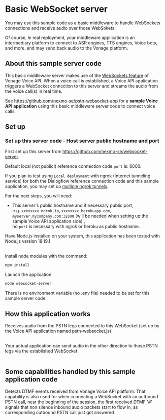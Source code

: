 # Basic WebSocket server

You may use this sample code as a basic middleware to handle WebSockets connections and receive audio over those WebSokets.

Of course, in real reployment, your middleware application is an intermediary platform to connect to ASR engines, TTS engines, Voice bots, and more, and may send back audio to the Vonage platform.

## About this sample server code

This basic middleware server makes use of the [WebSockets feature](https://developer.vonage.com/en/voice/voice-api/concepts/websockets) of Vonage Voice API. When a voice call is established, a Voice API application triggers a WebSocket connection to this server and streams the audio from the voice call(s) in real time.

See https://github.com/nexmo-se/pstn-websocket-app for a **sample Voice API application** using this basic middleware server code to connect voice calls.

## Set up

### Set up this server code - Host server public hostname and port

First set up this server from https://github.com/nexmo-se/websocket-server.

Default local (not public!) reference connection code `port` is: 6000.

If you plan to test using `Local deployment` with ngrok (Internet tunneling service) for both the Dialogflow reference connection code and this sample application, you may set up [multiple ngrok tunnels](https://ngrok.com/docs/agent/config/#tunnel-configurations).

For the next steps, you will need:
- This server's public hostname and if necessary public port,</br>
e.g. `xxxxxxxx.ngrok.io`, `xxxxxxxx.herokuapp.com`, `myserver.mycompany.com:32000` (will be needed when setting up the sample Voice API application side) ,</br>
no `port` is necessary with ngrok or heroku as public hostname.</br>

Have Node.js installed on your system, this application has been tested with Node.js version 18.19.1<br><br>

Install node modules with the command:<br>
 ```bash
npm install
```

Launch the application:<br>
```bash
node websocket-server
```

There is no environment variable (no .env file) needed to be set for this sample server code.<br>

## How this application works

Receives audio from the PSTN legs connected to this WebSocket (set up by the Voice API application named pstn-websocket.js)<br><br>

Your actual application can send audio in the other direction to those PSTN legs via the established WebSocket<br><br>



## Some capabilities handled by this sample application code

Detects DTMF events received from Vonage Voice API platform.
That capability is also used for when connecting a WebSocket with an outbound PSTN call, near the beginning of the session, the first received DTMF '#' signals that non silence inbound audio packets start to flow in, as corresponding outbound PSTN call just got answered<br><br>